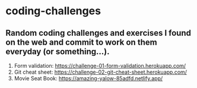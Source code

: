 # coding-challenges

## Random coding challenges and exercises I found on the web and commit to work on them everyday (or something...).

01. Form validation: https://challenge-01-form-validation.herokuapp.com/
02. Git cheat sheet: https://challenge-02-git-cheat-sheet.herokuapp.com/
03. Movie Seat Book: https://amazing-yalow-85adfd.netlify.app/
